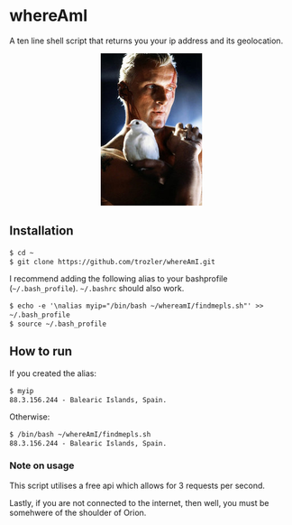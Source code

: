 # whereAmI

A ten line shell script that returns you your ip address and its geolocation.

 <p align="center"> 
    <img src="./promo/blondguy.jpg">
 </p>

## Installation

```
$ cd ~
$ git clone https://github.com/trozler/whereAmI.git
```

I recommend adding the following alias to your bashprofile (`~/.bash_profile`).
`~/.bashrc` should also work.

```
$ echo -e '\nalias myip="/bin/bash ~/whereamI/findmepls.sh"' >> ~/.bash_profile
$ source ~/.bash_profile
```

## How to run

If you created the alias:

```
$ myip
88.3.156.244 - Balearic Islands, Spain.
```

Otherwise:

```
$ /bin/bash ~/whereAmI/findmepls.sh
88.3.156.244 - Balearic Islands, Spain.
```

### Note on usage

This script utilises a free api which allows for 3 requests per second.

Lastly, if you are not connected to the internet, then well, you must be somehwere of the shoulder of Orion.
